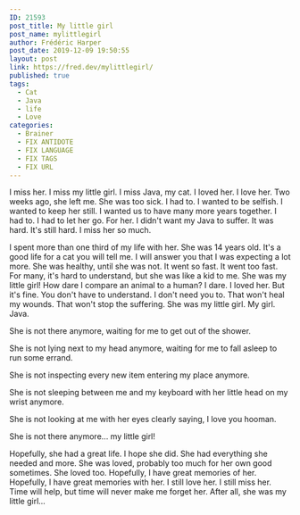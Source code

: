 ```yaml
---
ID: 21593
post_title: My little girl
post_name: mylittlegirl
author: Frédéric Harper
post_date: 2019-12-09 19:50:55
layout: post
link: https://fred.dev/mylittlegirl/
published: true
tags:
  - Cat
  - Java
  - life
  - Love
categories:
  - Brainer
  - FIX ANTIDOTE
  - FIX LANGUAGE
  - FIX TAGS
  - FIX URL
---
```

<p class="p1">
  <span class="s1">I miss her. I miss my little girl. I miss Java, my cat. I loved her. I love her. Two weeks ago, she left me. She was too sick. I had to. I wanted to be selfish. I wanted to keep her still. I wanted us to have many more years together. I had to. I had to let her go. For her. I didn't want my Java to suffer. It was hard. It's still hard. I miss her so much.</span>
</p>

<p class="p1">
  <span class="s1">I spent more than one third of my life with her. She was 14 years old. It's a good life for a cat you will tell me. I will answer you that I was expecting a lot more. She was healthy, until she was not. It went so fast. It went too fast. For many, it's hard to understand, but she was like a kid to me. She was my little girl! How dare I compare an animal to a human? I dare. I loved her. But it's fine. You don't have to understand. I don't need you to. That won't heal my wounds. That won't stop the suffering. She was my little girl. My girl. Java.</span>
</p>

<p class="p1">
  <span class="s1">She is not there anymore, waiting for me to get out of the shower.</span>
</p>

<p class="p1">
  <span class="s1">She is not lying next to my head anymore, waiting for me to fall asleep to run some errand. </span>
</p>

<p class="p1">
  <span class="s1">She is not inspecting every new item entering my place anymore.</span>
</p>

<p class="p1">
  <span class="s1">She is not sleeping between me and my keyboard with her little head on my wrist anymore.</span>
</p>

<p class="p1">
  <span class="s1">She is not looking at me with her eyes </span><span class="s3">clearly</span><span class="s1"> saying, I love you hooman.</span>
</p>

<p class="p1">
  <span class="s1">She is not there anymore... my little girl!</span>
</p>

<p class="p1">
  <span class="s3">Hopefully</span><span class="s1">, she had a great life. I hope she did. She had everything she needed and more. She </span><span class="s4">was loved</span><span class="s1">, </span><span class="s3">probably</span><span class="s1"> too much for her own good sometimes. She loved too. </span><span class="s3">Hopefully</span><span class="s1">, I have great memories of her. </span><span class="s3">Hopefully</span><span class="s1">, I have great memories with her. I still love her. I still miss her. Time will help, but time will never make me forget her. After all, she was my little girl...</span>
</p>